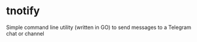 # tnotify
Simple command line utility (written in GO) to send messages to a Telegram chat or channel
